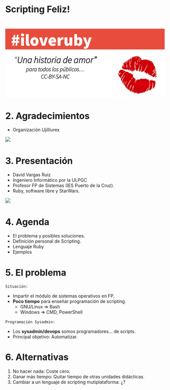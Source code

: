 
# Scripting Feliz!

![](../../language/images/iloveruby.png)

# 2. Agradecimientos

* Organización Ujilliurex

![](images/ujilliurex.png)

# 3. Presentación

* David Vargas Ruiz
* Ingeniero Informático por la ULPGC
* Profesor FP de Sistemas (IES Puerto de la Cruz).
* Ruby, software libre y StarWars.

![](images/presentacion.png)

# 4. Agenda

* El problema y posibles soluciones.
* Definición personal de Scripting.
* Lenguaje Ruby
* Ejemplos

# 5. El problema

```
Situación:
```

* Impartir el módulo de sistemas operativos en FP.
* **Poco tiempo** para enseñar programación de scripting.
    * GNU/Linux => Bash
    * Windows => CMD, PowerShell

```
Programación Sysadmin:
```

* Los **sysadmin/devops** somos programadores... de scripts.
* Principal objetivo: Automatizar.

# 6. Alternativas

1. No hacer nada: Coste cero.
1. Ganar más tiempo: Quitar tiempo de otras unidades didácticas.
1. Cambiar a un lenguaje de scripting mutiplataforma: ¿?

